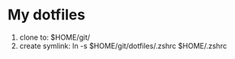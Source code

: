 # My dotfiles

1. clone to: $HOME/git/
2. create symlink: ln -s $HOME/git/dotfiles/.zshrc $HOME/.zshrc
